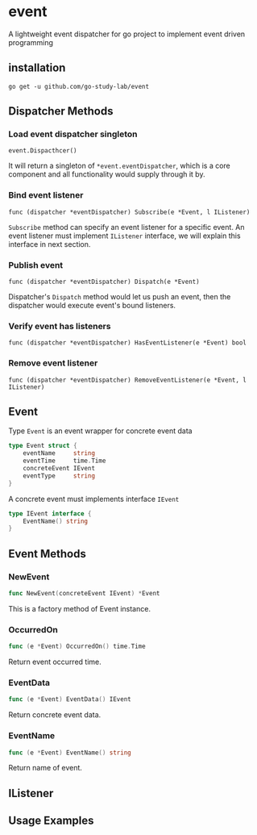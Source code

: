 # event
A lightweight event dispatcher for go project to implement event driven programming 


## installation
```shell
go get -u github.com/go-study-lab/event
```

## Dispatcher Methods

### Load event dispatcher singleton
```
event.Dispacthcer()
```
It will return a singleton of `*event.eventDispatcher`, which is a core component and all functionality would supply through it by.

### Bind event listener
```shell
func (dispatcher *eventDispatcher) Subscribe(e *Event, l IListener)
```
`Subscribe` method can specify an event listener for a specific event.
An event listener must implement `IListener` interface, we will explain this interface in next section. 

### Publish event
```shell
func (dispatcher *eventDispatcher) Dispatch(e *Event)
```
Dispatcher's `Dispatch` method would let us push an event, then the dispatcher would execute event's bound listeners. 
### Verify event has listeners
```shell
func (dispatcher *eventDispatcher) HasEventListener(e *Event) bool
```

### Remove event listener
```shell
func (dispatcher *eventDispatcher) RemoveEventListener(e *Event, l IListener)
```

## Event
Type `Event` is an event wrapper for concrete event data
```go
type Event struct {
    eventName     string
    eventTime     time.Time
    concreteEvent IEvent
    eventType     string
}
```
A concrete event must implements interface `IEvent`
```go
type IEvent interface {
    EventName() string
}
```

## Event Methods

### NewEvent

```go
func NewEvent(concreteEvent IEvent) *Event
```
This is a factory method of Event instance.

### OccurredOn
```go
func (e *Event) OccurredOn() time.Time
```
Return event occurred time.

### EventData
```go
func (e *Event) EventData() IEvent
```
Return concrete event data.

### EventName

```go
func (e *Event) EventName() string
```
Return name of event.

## IListener

## Usage Examples
